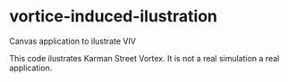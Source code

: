 # vortice-induced-ilustration
Canvas application to ilustrate VIV

This code ilustrates Karman Street Vortex. It is not a real simulation a real application.
